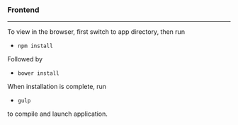 ### Frontend
---


To view in the browser, first switch to app directory, then run

+ `npm install`

Followed by

+ `bower install`


When installation is complete, run

+ `gulp`

to compile and launch application.
